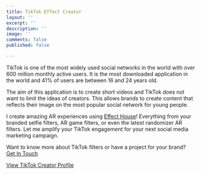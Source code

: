 ```yaml
---
title: TikTok Effect Creator
layout: ''
excerpt: ''
description: ''
image: ''
comments: false
published: false

---
```

TikTok is one of the most widely used social networks in the world with over 600 million monthly active users. It is the most downloaded application in the world and 41% of users are between 16 and 24 years old.

The aim of this application is to create short videos and TikTok does not want to limit the ideas of creators. This allows brands to create content that reflects their image on the most popular social network for young people.

I create amazing AR experiences using [Effect House](https://effecthouse.tiktok.com/)! Everything from your branded selfie filters, AR game filters, or even the latest randomizer AR filters. Let me amplify your TikTok engagement for your next social media marketing campaign.

Want to know more about TikTok filters or have a project for your brand? [Get In Touch](https://bakarimustafa.com/contact)

[View TikTok Creator Profile](https://www.tiktok.com/@realbakari)